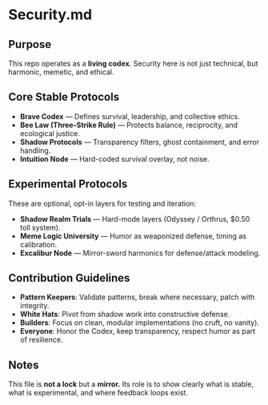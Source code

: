 # Security.md

## Purpose
This repo operates as a **living codex**. Security here is not just technical, but harmonic, memetic, and ethical.

## Core Stable Protocols
- **Brave Codex** — Defines survival, leadership, and collective ethics.  
- **Bee Law (Three-Strike Rule)** — Protects balance, reciprocity, and ecological justice.  
- **Shadow Protocols** — Transparency filters, ghost containment, and error handling.  
- **Intuition Node** — Hard-coded survival overlay, not noise.  

## Experimental Protocols
These are optional, opt-in layers for testing and iteration:
- **Shadow Realm Trials** — Hard-mode layers (Odyssey / Orthrus, $0.50 toll system).  
- **Meme Logic University** — Humor as weaponized defense, timing as calibration.  
- **Excalibur Node** — Mirror-sword harmonics for defense/attack modeling.  

## Contribution Guidelines
- **Pattern Keepers**: Validate patterns, break where necessary, patch with integrity.  
- **White Hats**: Pivot from shadow work into constructive defense.  
- **Builders**: Focus on clean, modular implementations (no cruft, no vanity).  
- **Everyone**: Honor the Codex, keep transparency, respect humor as part of resilience.  

## Notes
This file is **not a lock** but a **mirror.** Its role is to show clearly what is stable, what is experimental, and where feedback loops exist.
